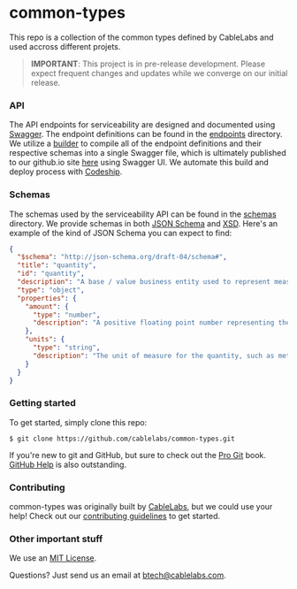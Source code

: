 # common-types

This repo is a collection of the common types defined by CableLabs and used accross different projets.

> **IMPORTANT**: This project is in pre-release development. Please expect frequent changes and updates while we converge on our initial release.

### API

The API endpoints for serviceability are designed and documented using [Swagger](http://swagger.io/). The endpoint definitions can be found in the [endpoints](endpoints) directory. We utilize a [builder](builder) to compile all of the endpoint definitions and their respective schemas into a single Swagger file, which is ultimately published to our github.io site [here](http://cablelabs.github.io/serviceability/swagger/index.html) using Swagger UI. We automate this build and deploy process with [Codeship](https://codeship.com/).

### Schemas

The schemas used by the serviceability API can be found in the [schemas](schemas) directory. We provide schemas in both [JSON Schema](http://json-schema.org/) and [XSD](http://www.w3schools.com/schema/). Here's an example of the kind of JSON Schema you can expect to find:

``` JSON
{
  "$schema": "http://json-schema.org/draft-04/schema#",
  "title": "quantity",
  "id": "quantity",
  "description": "A base / value business entity used to represent measurements.",
  "type": "object",
  "properties": {
    "amount": {
      "type": "number",
      "description": "A positive floating point number representing the amount of the quantity."
    },
    "units": {
      "type": "string",
      "description": "The unit of measure for the quantity, such as meters, cubic yards, kilograms [ISO 1000]."
    }
  }
}
```


### Getting started

To get started, simply clone this repo:

```
$ git clone https://github.com/cablelabs/common-types.git
```

If you're new to git and GitHub, but sure to check out the [Pro Git](https://git-scm.com/book/en/v2) book. [GitHub Help](https://help.github.com/) is also outstanding.

### Contributing 

common-types was originally built by [CableLabs](http://cablelabs.com/), but we could use your help! Check out our [contributing guidelines](CONTRIBUTING.md) to get started.

### Other important stuff

We use an [MIT License](LICENSE.md).

Questions? Just send us an email at btech@cablelabs.com.
